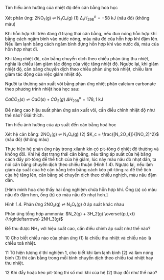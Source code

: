 Tìm hiểu ảnh hưởng của nhiệt độ đến cân bằng hoá học

Xét phản ứng: 2NO₂(g) ⇌ N₂O₄(g)   (1)   $\Delta_rH^o_{298} = -58$ kJ
(nâu đỏ)       (không màu)

Khi hỗn hợp khí trên đang ở trạng thái cân bằng, nếu đun nóng hỗn hợp khí bằng cách ngâm bình vào nước nóng, màu nâu đỏ của hỗn hợp khí đậm lên. Nếu làm lạnh bằng cách ngâm bình đựng hỗn hợp khí vào nước đá, màu của hỗn hợp nhạt đi.

Khi tăng nhiệt độ, cân bằng chuyển dịch theo chiều phản ứng thu nhiệt, nghĩa là chiều làm giảm tác động của việc tăng nhiệt độ. Ngược lại, khi giảm nhiệt độ, cân bằng chuyển dịch theo chiều phản ứng toả nhiệt, chiều làm giảm tác động của việc giảm nhiệt độ.

Người ta thường sản xuất vôi bằng phản ứng nhiệt phân calcium carbonate theo phương trình nhiệt hoá học sau:

$CaCO_3(s) ⇌ CaO(s) + CO_2(g)$   $\Delta H^o_{298} = 178,1$ kJ

Để nâng cao hiệu suất phản ứng sản xuất vôi, cần điều chỉnh nhiệt độ như thế nào? Giải thích.

Tìm hiểu ảnh hưởng của áp suất đến cân bằng hoá học

Xét hệ cân bằng: 2NO₂(g) ⇌ N₂O₄(g)   (2)   $K_c = \frac{[N_2O_4]}{[NO_2]^2}$
(nâu đỏ)       (không màu)

Thực hiện hệ phản ứng này trong xilanh kín có pit-tông ở nhiệt độ thường và không đổi. Khi hệ đạt trạng thái cân bằng, nếu tăng áp suất của hệ bằng cách đẩy pit-tông để thể tích của hệ giảm, lúc này màu nâu đỏ nhạt dần, ta nói cân bằng chuyển dịch theo chiều thuận (Hình 1.4).
Ngược lại, nếu làm giảm áp suất của hệ cân bằng trên bằng cách kéo pit-tông ra để thể tích của hệ tăng lên, cân bằng sẽ chuyển dịch theo chiều nghịch, màu nâu đậm dần.

[Hình minh họa cho thấy hai ống nghiệm chứa hỗn hợp khí. Ống (a) có màu nâu đỏ đậm hơn, ống (b) có màu nâu đỏ nhạt hơn.]

Hình 1.4. Phản ứng 2NO₂(g) ⇌ N₂O₄(g) ở áp suất khác nhau

Phản ứng tổng hợp ammonia:
$N_2(g) + 3H_2(g) \overset{p,t,xt}{\rightleftarrows} 2NH_3(g)$

Để thu được NH₃ với hiệu suất cao, cần điều chỉnh áp suất như thế nào?

10 Cho biết chiều nào của phản ứng (1) là chiều thu nhiệt và chiều nào là chiều toả nhiệt.

11 Từ hiện tượng ở thí nghiệm 1, cho biết khi làm lạnh bình (2) và làm nóng bình (3) thì cân bằng trong mỗi bình chuyển dịch theo chiều toả nhiệt hay thu nhiệt.

12 Khi đẩy hoặc kéo pit-tông thì số mol khí của hệ (2) thay đổi như thế nào?